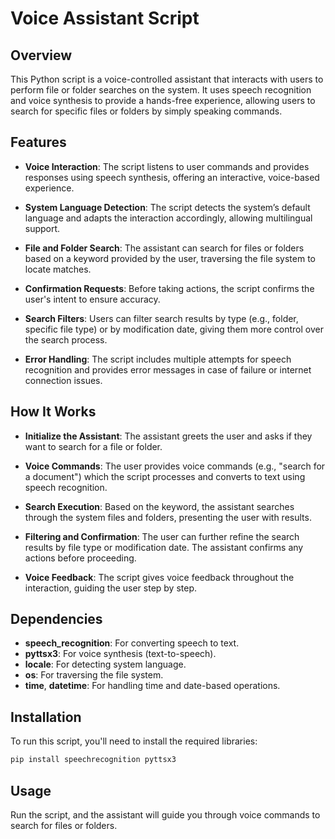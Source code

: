 # Voice Assistant Script

## Overview
This Python script is a voice-controlled assistant that interacts with users to perform file or folder searches on the system. It uses speech recognition and voice synthesis to provide a hands-free experience, allowing users to search for specific files or folders by simply speaking commands.

## Features

- **Voice Interaction**: The script listens to user commands and provides responses using speech synthesis, offering an interactive, voice-based experience.

- **System Language Detection**: The script detects the system’s default language and adapts the interaction accordingly, allowing multilingual support.

- **File and Folder Search**: The assistant can search for files or folders based on a keyword provided by the user, traversing the file system to locate matches.

- **Confirmation Requests**: Before taking actions, the script confirms the user's intent to ensure accuracy.

- **Search Filters**: Users can filter search results by type (e.g., folder, specific file type) or by modification date, giving them more control over the search process.

- **Error Handling**: The script includes multiple attempts for speech recognition and provides error messages in case of failure or internet connection issues.



## How It Works

- **Initialize the Assistant**: The assistant greets the user and asks if they want to search for a file or folder.

- **Voice Commands**: The user provides voice commands (e.g., "search for a document") which the script processes and converts to text using speech recognition.

- **Search Execution**: Based on the keyword, the assistant searches through the system files and folders, presenting the user with results.

- **Filtering and Confirmation**: The user can further refine the search results by file type or modification date. The assistant confirms any actions before proceeding.

- **Voice Feedback**: The script gives voice feedback throughout the interaction, guiding the user step by step.



## Dependencies
- **speech_recognition**: For converting speech to text.
- **pyttsx3**: For voice synthesis (text-to-speech).
- **locale**: For detecting system language.
- **os**: For traversing the file system.
- **time**, **datetime**: For handling time and date-based operations.

## Installation
To run this script, you'll need to install the required libraries:

```bash
pip install speechrecognition pyttsx3
```

## Usage
Run the script, and the assistant will guide you through voice commands to search for files or folders.
